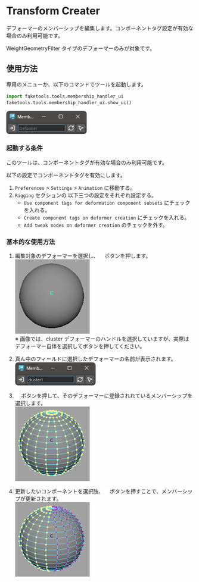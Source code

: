 # Transform Creater

デフォーマーのメンバーシップを編集します。コンポーネントタグ設定が有効な場合のみ利用可能です。

WeightGeometryFilter タイプのデフォーマーのみが対象です。

## 使用方法

専用のメニューか、以下のコマンドでツールを起動します。

```python
import faketools.tools.membership_handler_ui
faketools.tools.membership_handler_ui.show_ui()
```

![image001](images/membership_handler/image001.png)

### 起動する条件

このツールは、コンポーネントタグが有効な場合のみ利用可能です。

以下の設定でコンポーネントタグを有効にします。

1. `Preferences` > `Settings` > `Animation` に移動する。
2. `Rigging` セクションの 以下三つの設定をそれぞれ設定する。
    - `Use component tags for deformation component subsets` にチェックを入れる。
    - `Create component tags on deformer creation` にチェックを入れる。
    - `Add tweak nodes on deformer creation` のチェックを外す。

### 基本的な使用方法

1. 編集対象のデフォーマーを選択し、![image002](images/membership_handler/image002.png) ボタンを押します。  
![image006](images/membership_handler/image006.png)  
※ 画像では、cluster デフォーマーのハンドルを選択していますが、実際はデフォーマー自体を選択してボタンを押してください。

1. 真ん中のフィールドに選択したデフォーマーの名前が表示されます。  
![image005](images/membership_handler/image005.png)

1. ![image004](images/membership_handler/image004.png) ボタンを押して、そのデフォーマーに登録されれているメンバーシップを選択します。  
![image007](images/membership_handler/image007.png)

1. 更新したいコンポーネントを選択肢、![image001](images/membership_handler/image003.png) ボタンを押すことで、メンバーシップが更新されます。  
![image008](images/membership_handler/image008.png)



